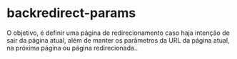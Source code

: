 # backredirect-params
O objetivo, é definir uma página de redirecionamento caso haja intenção de sair da página atual, além de manter os parâmetros da URL da página atual, na próxima página ou página redirecionada..

